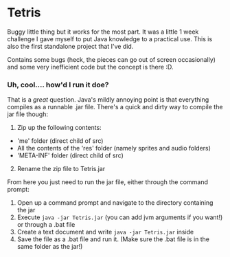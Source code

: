 # Tetris

Buggy little thing but it works for the most part. It was a little 1 week challenge I gave myself to put Java knowledge to a practical use. This is also the first standalone project that I've did.

Contains some bugs (heck, the pieces can go out of screen occasionally) and some very inefficient code but the concept is there :D.

### Uh, cool.... how'd I run it doe?

That is a *great* question. Java's mildly annoying point is that everything compiles as a runnable .jar file. There's a quick and dirty way to compile the jar file though:
1. Zip up the following contents:
  - 'me' folder (direct child of src)
  - All the contents of the 'res' folder (namely sprites and audio folders)
  - 'META-INF' folder (direct child of src)
2. Rename the zip file to Tetris.jar

From here you just need to run the jar file, either through the command prompt:
1. Open up a command prompt and navigate to the directory containing the jar
2. Execute `java -jar Tetris.jar` (you can add jvm arguments if you want!)
or through a .bat file
1. Create a text document and write `java -jar Tetris.jar` inside
2. Save the file as a .bat file and run it. (Make sure the .bat file is in the same folder as the jar!)
